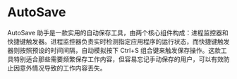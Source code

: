 # AutoSave
AutoSave 助手是一款实用的自动保存工具，由两个核心组件构成：进程监控器和快捷键触发器。进程监控器负责实时检测指定应用程序的运行状态，而快捷键触发器则按照预设的时间间隔，自动模拟按下 Ctrl+S 组合键来触发保存操作。这款工具特别适合那些需要频繁保存工作内容，但容易忘记手动保存的用户，可以有效防止因意外情况导致的工作内容丢失。

